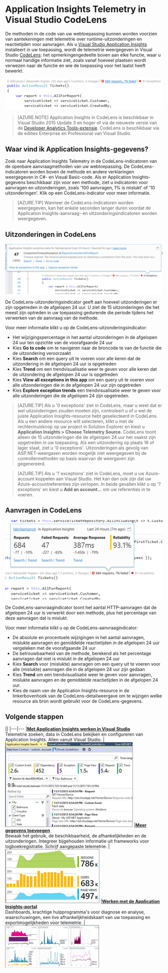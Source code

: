 <properties 
    pageTitle="Application Insights Telemetry in Visual Studio CodeLens | Microsoft Azure" 
    description="Krijg snel toegang tot uw Application Insights-aanvraag en uitzonderingstelemetrie met CodeLens in Visual Studio." 
    services="application-insights" 
    documentationCenter=".net"
    authors="numberbycolors" 
    manager="douge"/>

<tags 
    ms.service="application-insights" 
    ms.workload="tbd" 
    ms.tgt_pltfrm="ibiza" 
    ms.devlang="na" 
    ms.topic="get-started-article" 
    ms.date="08/30/2016" 
    ms.author="daviste"/>
    

# Application Insights Telemetry in Visual Studio CodeLens

De methoden in de code van uw webtoepassing kunnen worden voorzien van aantekeningen met telemetrie over runtime-uitzonderingen en reactietijden voor aanvragen. Als u [Visual Studio Application Insights](app-insights-overview.md) installeert in uw toepassing, wordt de telemetrie weergegeven in Visual Studio [CodeLens](https://msdn.microsoft.com/library/dn269218.aspx): het opmerkingengedeelte boven aan elke functie, waar u normaal handige informatie ziet, zoals vanaf hoeveel plaatsen wordt verwezen naar de functie en wie de toepassing voor het laatst heeft bewerkt.

![CodeLens](./media/app-insights-visual-studio-codelens/codelens-overview.png)

> [AZURE.NOTE] Application Insights in CodeLens is beschikbaar in Visual Studio 2015 Update 3 en hoger of via de nieuwste versie van de [Developer Analytics Tools-extensie](https://visualstudiogallery.msdn.microsoft.com/82367b81-3f97-4de1-bbf1-eaf52ddc635a). CodeLens is beschikbaar via de edities Enterprise en Professional van Visual Studio.

## Waar vind ik Application Insights-gegevens?

Zoek naar Application Insights Telemetry in de CodeLens-indicatoren van de openbare aanvraagmethoden van uw webtoepassing. De CodeLens-indicatoren worden boven de methode en andere verklaringen weergegeven in C#- en Visual Basic-code. Als er Application Insights-gegevens beschikbaar zijn voor een methode, ziet u indicatoren voor aanvragen en uitzonderingen, zoals '100 aanvragen, 1% is mislukt' of '10 uitzonderingen'. Klik op een CodeLens-indicator voor meer informatie. 

> [AZURE.TIP] Wanneer de CodeLens-indicatoren worden weergegeven, kan het enkele seconden langer duren voordat de Application Insights-aanvraag- en uitzonderingsindicatoren worden weergegeven.

## Uitzonderingen in CodeLens

![NOG TE BEPALEN](./media/app-insights-visual-studio-codelens/codelens-exceptions.png)

De CodeLens-uitzonderingsindicator geeft aan hoeveel uitzonderingen er zijn opgetreden in de afgelopen 24 uur. U ziet de 15 uitzonderingen die het meest zijn optreden in uw toepassing gedurende die periode tijdens het verwerken van de aanvraag van de methode.

Voor meer informatie klikt u op de CodeLens-uitzonderingsindicator:

* Het wijzigingspercentage in het aantal uitzonderingen in de afgelopen 24 uur ten opzichte van de voorafgaande 24 uur
* Kies **Go to code** om te navigeren naar de broncode te van de functie die de uitzondering veroorzaakt
* Kies **Search** om een query uit te voeren voor alle keren dat de uitzondering in de afgelopen 24 uur is opgetreden
* Kies **Trend** om een trendvisualisatie weer te geven voor alle keren dat de uitzondering de afgelopen 24 uur is opgetreden
* Kies **View all exceptions in this app** om een query uit te voeren voor alle uitzonderingen die in de afgelopen 24 uur zijn opgetreden
* Kies **Explore exception trends** een trendvisualisatie weer te geven voor alle uitzonderingen die de afgelopen 24 zijn opgetreden. 

> [AZURE.TIP] Als u '0 exceptions' ziet in CodeLens, maar u weet dat er wel uitzonderingen zouden moeten zijn, controleert u of u wel de juiste Application Insights-resource hebt geselecteerd in CodeLens. Als u een andere resource wilt selecteren, klikt u met de rechtermuisknop op uw project in Solution Explorer en kiest u **Application Insights > Choose Telemetry Source**. CodeLens toont alleen de 15 uitzonderingen die de afgelopen 24 uur het vaakst zijn opgetreden in uw toepassing. Als een uitzondering op plaats 16 of lager staat, ziet u '0 exceptions'. Uitzonderingen als gevolg van ASP.NET-weergaven worden mogelijk niet weergegeven bij de controllermethoden op basis waarvan de weergaven zijn gegenereerd.

> [AZURE.TIP] Als u '? exceptions' ziet in CodeLens, moet u uw Azure-account koppelen aan Visual Studio. Het kan dan ook zijn dat uw Azure-accountreferenties zijn verlopen. In beide gevallen klikt u op '? exceptions' en kiest u **Add an account...** om uw referenties in te voeren.

## Aanvragen in CodeLens

![NOG TE BEPALEN](./media/app-insights-visual-studio-codelens/codelens-requests.png)

De CodeLens-aanvraagindicator toont het aantal HTTP-aanvragen dat de afgelopen 24 uur is verwerkt door een methode, plus het percentage van deze aanvragen dat is mislukt.

Voor meer informatie klikt u op de CodeLens-aanvraagindicator:

* De absolute en procentuele wijzigingen in het aantal aanvragen, mislukte aanvragen en gemiddelde reactietijden in de afgelopen 24 uur vergeleken met de voorafgaande 24 uur
* De betrouwbaarheid van de methode, berekend als het percentage aanvragen dat niet is mislukt in de afgelopen 24 uur
* Kies **Search** voor (mislukte) aanvragen om een query uit te voeren voor alle (mislukte) aanvragen die in de afgelopen 24 uur zijn gedaan
* Kies **Trend** om een trendvisualisatie weer te geven voor aanvragen, mislukte aanvragen en de gemiddelde reactietijden in de afgelopen 24 uur.
* Kies de naam van de Application Insights-resource in de linkerbovenhoek van de CodeLens-detailweergave om te wijzigen welke resource als bron wordt gebruikt voor de CodeLens-gegevens.

## <a name="next"></a>Volgende stappen

||
|---|---
|**[Met Application Insights werken in Visual Studio](app-insights-visual-studio.md)**<br/>Telemetrie zoeken, data in CodeLens bekijken en configureren van Application Insights. Allen vanuit Visual Studio. |![Klik met de rechtermuisknop op het project en kies Application Insights > Zoeken.](./media/app-insights-visual-studio-trends/34.png)
|**[Meer gegevens toevoegen](app-insights-asp-net-more.md)**<br/>Bewaak het gebruik, de beschikbaarheid, de afhankelijkheden en de uitzonderingen. Integreer bijgehouden informatie uit frameworks voor logboekregistratie. Schrijf aangepaste telemetrie. | ![Visual Studio](./media/app-insights-visual-studio-trends/64.png)
|**[Werken met de Application Insights-portal](app-insights-dashboards.md)**<br/>Dashboards, krachtige hulpprogramma's voor diagnose en analyse, waarschuwingen, een live afhankelijkheidskaart van uw toepassing en exportmogelijkheden voor telemetrie. |![Visual Studio](./media/app-insights-visual-studio-trends/62.png)



<!--HONumber=Sep16_HO3-->


